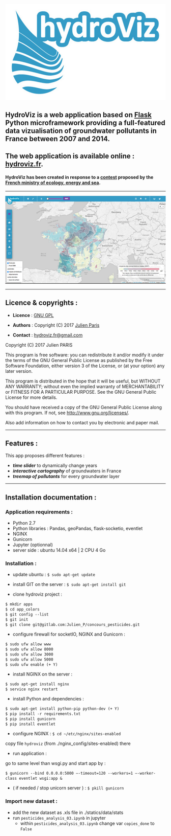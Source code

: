
[![alt text](app/static/images/logo_hydroviz_bis_margin.jpg)](https://www.hydroviz.fr)


## **HydroViz** is a web application based on [Flask](http://flask.pocoo.org/) Python microframework providing a full-featured data vizualisation of groundwater pollutants in France between 2007 and 2014.
## The web application is available online : **[hydroviz.fr](https://www.hydroviz.fr)**.

#### **HydroViz** has been created in response to a [contest](http://www.developpement-durable.gouv.fr/Concours-de-data-visualisation-sur.html) proposed by the [French ministry of ecology, energy and sea](http://www.developpement-durable.gouv.fr/).

---

![alt text](app/static/images/elements/hydroviz_v01.gif)


----------------------------------------------------
## Licence & copyrights :

- **Licence** : [GNU GPL](https://gitlab.com/Julien_P/concours_pesticides/blob/master/LICENSE)

- **Authors** : Copyright (C) 2017 [Julien Paris](http://jpylab.com/)

- **Contact** : hydroviz.fr@gmail.com


>
Copyright (C) 2017  Julien PARIS
>
This program is free software: you can redistribute it and/or modify
it under the terms of the GNU General Public License as published by
the Free Software Foundation, either version 3 of the License, or
(at your option) any later version.
>
This program is distributed in the hope that it will be useful,
but WITHOUT ANY WARRANTY; without even the implied warranty of
MERCHANTABILITY or FITNESS FOR A PARTICULAR PURPOSE.  See the
GNU General Public License for more details.
>
You should have received a copy of the GNU General Public License
along with this program.  If not, see <http://www.gnu.org/licenses/>.
>
Also add information on how to contact you by electronic and paper mail.


-----------------------------------------------------
## Features :

This app proposes different features :

- **_time slider_** to dynamically change years
- **_interactive cartography_** of groundwaters in France
- **_treemap of pollutants_** for every groundwater layer

-----------------------------------------------------
## Installation documentation :

### Application requirements :

- Python 2.7
- Python libraries : Pandas, geoPandas, flask-socketio, eventlet
- NGINX
- Gunicorn
- Jupyter (optionnal)
- server side : ubuntu 14.04 x64 | 2 CPU 4 Go


### Installation :

- update ubuntu : `$ sudo apt-get update`


- install GIT on the server : `$ sudo apt-get install git`


- clone hydroviz project :
>
```
$ mkdir apps
$ cd app_colors
$ git config --list
$ git init
$ git clone git@gitlab.com:Julien_P/concours_pesticides.git
```


- configure firewall for socketIO, NGINX and Gunicorn :
>
```
$ sudo ufw allow www
$ sudo ufw allow 8000
$ sudo ufw allow 3000
$ sudo ufw allow 5000
$ sudo ufw enable (+ Y)
```


- install NGINX on the server :
>
```
$ sudo apt-get install nginx
$ service nginx restart
```


- install Python and dependencies :
>
```
$ sudo apt-get install python-pip python-dev (+ Y)
$ pip install -r requirements.txt
$ pip install gunicorn
$ pip install eventlet
```


- configure NGINX : `$ cd ~/etc/nginx/sites-enabled`
>
copy file `hydroviz` (from ./nginx_config/sites-enabled) there


- run application :
>
go to same level than wsgi.py and start app by :
```
$ gunicorn --bind 0.0.0.0:5000 —-timeout=120 --workers=1 —-worker-class eventlet wsgi:app &
```


- ( if needed / stop unicorn server ) : `$ pkill gunicorn`


### Import new dataset :

- add the new dataset as .xls file in ./statics/data/stats
- run `pesticides_analysis_03.ipynb` in jupyter
	+ within `pesticides_analysis_03.ipynb` change var `copies_done` to `False`
